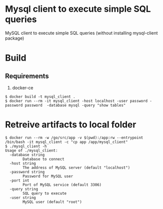 # Mysql client to execute simple SQL queries
MySQL client to execute simple SQL queries (without installing mysql-client package)

# Build

## Requirements

1. docker-ce

```
$ docker build -t mysql_client .
$ docker run --rm -it mysql_client -host localhost -user password -password password  -database mysql -query "show tables"
```

# Retreive artifacts to local folder

```
$ docker run --rm -w /go/src/app -v $(pwd):/app:rw --entrypoint /bin/bash -it mysql_client -c "cp app /app/mysql_client"
$ ./mysql_client -h
Usage of ./mysql_client:
  -database string
    	Database to connect
  -host string
    	The address of MySQL server (default "localhost")
  -password string
    	Password for MySQL user
  -port int
    	Port of MySQL service (default 3306)
  -query string
    	SQL query to execute
  -user string
    	MySQL user (default "root")
```
